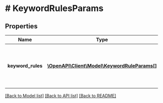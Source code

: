 # # KeywordRulesParams

## Properties

Name | Type | Description | Notes
------------ | ------------- | ------------- | -------------
**keyword_rules** | [**\OpenAPI\Client\Model\KeywordRuleParams[]**](KeywordRuleParams.md) | &lt;strong&gt;Type:&lt;/strong&gt; KeywordRuleParams&lt;br/&gt; Keyword rule definitions. The minimum number of rule definitions is 1. The maximum number of rule definitions is 100. |

[[Back to Model list]](../../README.md#models) [[Back to API list]](../../README.md#endpoints) [[Back to README]](../../README.md)
